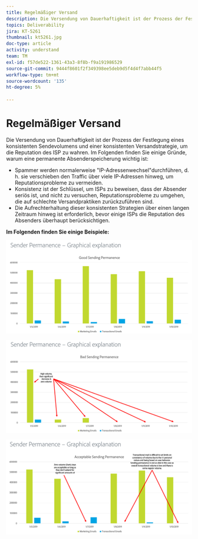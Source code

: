 ```yaml
---
title: Regelmäßiger Versand
description: Die Versendung von Dauerhaftigkeit ist der Prozess der Festlegung eines konsistenten Sendevolumens und einer konsistenten Versandstrategie, um die Reputation des ISP zu wahren.
topics: Deliverability
jira: KT-5261
thumbnail: kt5261.jpg
doc-type: article
activity: understand
team: TM
exl-id: f57de522-1361-43a3-8f8b-f9a191986529
source-git-commit: 9444f8601f2f349398ee5deb9d5f4d4f7abb44f5
workflow-type: tm+mt
source-wordcount: '135'
ht-degree: 5%

---
```


# Regelmäßiger Versand

Die Versendung von Dauerhaftigkeit ist der Prozess der Festlegung eines konsistenten Sendevolumens und einer konsistenten Versandstrategie, um die Reputation des ISP zu wahren. Im Folgenden finden Sie einige Gründe, warum eine permanente Absenderspeicherung wichtig ist:

* Spammer werden normalerweise &quot;IP-Adressenwechsel&quot;durchführen, d. h. sie verschieben den Traffic über viele IP-Adressen hinweg, um Reputationsprobleme zu vermeiden.
* Konsistenz ist der Schlüssel, um ISPs zu beweisen, dass der Absender seriös ist, und nicht zu versuchen, Reputationsprobleme zu umgehen, die auf schlechte Versandpraktiken zurückzuführen sind.
* Die Aufrechterhaltung dieser konsistenten Strategien über einen langen Zeitraum hinweg ist erforderlich, bevor einige ISPs die Reputation des Absenders überhaupt berücksichtigen.

**Im Folgenden finden Sie einige Beispiele:**

![Gute Versandlaufzeit](assets/Sender_Permanence_1.png)

![Schlechte Dauer des Versands](assets/Sender_Permanence_2.png)

![Zulässige Versandlaufzeit](assets/Sender_Permanence_3.png)

